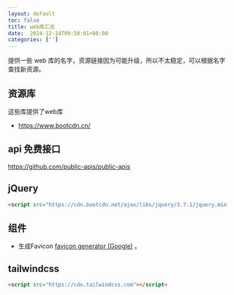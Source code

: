 ```yaml
---
layout: default
toc: false
title: web库汇总
date:  2024-12-14T09:50:01+08:00
categories: ['']
---
```


提供一些 web 库的名字，资源链接因为可能升级，所以不太稳定，可以根据名字查找新资源。

<!--more-->

## 资源库

这些库提供了web库
- https://www.bootcdn.cn/

## api 免费接口

https://github.com/public-apis/public-apis

## jQuery

``` html
<script src="https://cdn.bootcdn.net/ajax/libs/jquery/3.7.1/jquery.min.js"></script>
```

## 组件

- 生成Favicon [favicon generator (Google)](https://www.google.com/search?q=favicon+generator) 。

## tailwindcss

``` html
<script src="https://cdn.tailwindcss.com"></script>
```